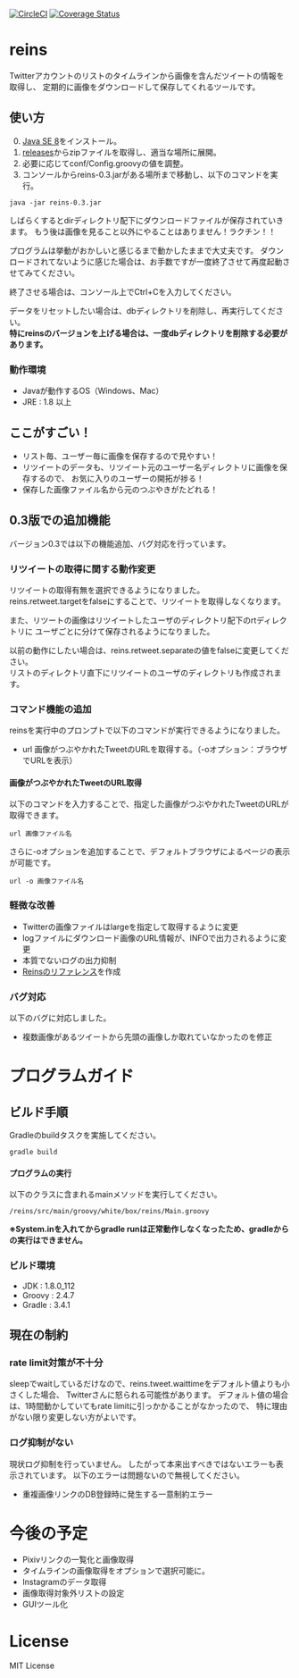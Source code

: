 [![CircleCI](https://circleci.com/gh/seriwb/reins.svg?style=shield)](https://circleci.com/gh/seriwb/reins)
[![Coverage Status](https://coveralls.io/repos/github/seriwb/reins/badge.svg)](https://coveralls.io/github/seriwb/reins)

# reins

Twitterアカウントのリストのタイムラインから画像を含んだツイートの情報を取得し、
定期的に画像をダウンロードして保存してくれるツールです。


## 使い方

0. [Java SE 8](http://www.oracle.com/technetwork/java/javase/downloads/index.html)をインストール。
1. [releases](https://github.com/seriwb/reins/releases/latest)からzipファイルを取得し、適当な場所に展開。
2. 必要に応じてconf/Config.groovyの値を調整。
3. コンソールからreins-0.3.jarがある場所まで移動し、以下のコマンドを実行。
```
java -jar reins-0.3.jar
```

しばらくするとdirディレクトリ配下にダウンロードファイルが保存されていきます。
もう後は画像を見ること以外にやることはありません！ラクチン！！

プログラムは挙動がおかしいと感じるまで動かしたままで大丈夫です。
ダウンロードされてないように感じた場合は、お手数ですが一度終了させて再度起動させてみてください。

終了させる場合は、コンソール上でCtrl+Cを入力してください。

データをリセットしたい場合は、dbディレクトリを削除し、再実行してください。  
**特にreinsのバージョンを上げる場合は、一度dbディレクトリを削除する必要があります。**


### 動作環境

- Javaが動作するOS（Windows、Mac）
- JRE : 1.8 以上


## ここがすごい！

- リスト毎、ユーザー毎に画像を保存するので見やすい！
- リツイートのデータも、リツイート元のユーザー名ディレクトリに画像を保存するので、
お気に入りのユーザーの開拓が捗る！
- 保存した画像ファイル名から元のつぶやきがたどれる！


## 0.3版での追加機能

バージョン0.3では以下の機能追加、バグ対応を行っています。

### リツイートの取得に関する動作変更

リツイートの取得有無を選択できるようになりました。  
reins.retweet.targetをfalseにすることで、リツイートを取得しなくなります。

また、リツートの画像はリツイートしたユーザのディレクトリ配下のrtディレクトリに
ユーザごとに分けて保存されるようになりました。

以前の動作にしたい場合は、reins.retweet.separateの値をfalseに変更してください。  
リストのディレクトリ直下にリツイートのユーザのディレクトリも作成されます。


### コマンド機能の追加

reinsを実行中のプロンプトで以下のコマンドが実行できるようになりました。  

- url		画像がつぶやかれたTweetのURLを取得する。（-oオプション：ブラウザでURLを表示）


#### 画像がつぶやかれたTweetのURL取得

以下のコマンドを入力することで、指定した画像がつぶやかれたTweetのURLが取得できます。

    url 画像ファイル名

さらに-oオプションを追加することで、デフォルトブラウザによるページの表示が可能です。

    url -o 画像ファイル名


### 軽微な改善

- Twitterの画像ファイルはlargeを指定して取得するように変更
- logファイルにダウンロード画像のURL情報が、INFOで出力されるように変更
- 本質でないログの出力抑制
- [Reinsのリファレンス](docs/reference.md)を作成


### バグ対応

以下のバグに対応しました。

- 複数画像があるツイートから先頭の画像しか取れていなかったのを修正



# プログラムガイド

## ビルド手順

Gradleのbuildタスクを実施してください。

    gradle build

#### プログラムの実行
以下のクラスに含まれるmainメソッドを実行してください。

    /reins/src/main/groovy/white/box/reins/Main.groovy

**※System.inを入れてからgradle runは正常動作しなくなったため、gradleからの実行はできません。**

### ビルド環境

- JDK : 1.8.0_112
- Groovy : 2.4.7
- Gradle : 3.4.1



## 現在の制約

### rate limit対策が不十分

sleepでwaitしているだけなので、reins.tweet.waittimeをデフォルト値よりも小さくした場合、
Twitterさんに怒られる可能性があります。
デフォルト値の場合は、1時間動かしていてもrate limitに引っかかることがなかったので、
特に理由がない限り変更しない方がよいです。

### ログ抑制がない

現状ログ抑制を行っていません。
したがって本来出すべきではないエラーも表示されています。
以下のエラーは問題ないので無視してください。

- 重複画像リンクのDB登録時に発生する一意制約エラー



# 今後の予定

- Pixivリンクの一覧化と画像取得
- タイムラインの画像取得をオプションで選択可能に。
- Instagramのデータ取得
- 画像取得対象外リストの設定
- GUIツール化


# License

MIT License
